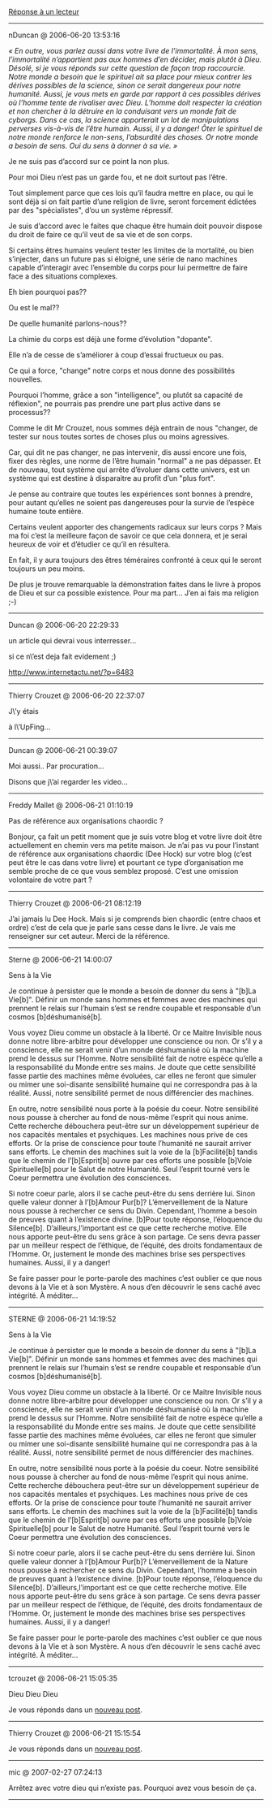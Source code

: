[Réponse à un lecteur](../../../2006/6/rponse-un-lecteur.md)

---
nDuncan @ 2006-06-20 13:53:16

*« En outre, vous parlez aussi dans votre livre de l’immortalité. À mon sens, l’immortalité n’appartient pas aux hommes d’en décider, mais plutôt à Dieu. Désolé, si je vous réponds sur cette question de façon trop raccourcie. Notre monde a besoin que le spirituel ait sa place pour mieux contrer les dérives possibles de la science, sinon ce serait dangereux pour notre humanité. Aussi, je vous mets en garde par rapport à ces possibles dérives où l’homme tente de rivaliser avec Dieu. L’homme doit respecter la création et non chercher à la détruire en la conduisant vers un monde fait de cyborgs. Dans ce cas, la science apporterait un lot de manipulations perverses vis-à-vis de l’être humain. Aussi, il y a danger! Ôter le spirituel de notre monde renforce le non-sens, l’absurdité des choses. Or notre monde a besoin de sens. Oui du sens à donner à sa vie. »*

Je ne suis pas d’accord sur ce point la non plus.

Pour moi Dieu n’est pas un garde fou, et ne doit surtout pas l’être.

Tout simplement parce que ces lois qu’il faudra mettre en place, ou qui le sont déjà si on fait partie d’une religion de livre, seront forcement édictées par des "spécialistes", d’ou un système répressif.

Je suis d’accord avec le faites que chaque être humain doit pouvoir dispose du droit de faire ce qu’il veut de sa vie et de son corps.

Si certains êtres humains veulent tester les limites de la mortalité, ou bien s’injecter, dans un future pas si éloigné, une série de nano machines capable d’interagir avec l’ensemble du corps pour lui permettre de faire face a des situations complexes.

Eh bien pourquoi pas??

Ou est le mal??

De quelle humanité parlons-nous??

La chimie du corps est déjà une forme d’évolution "dopante".

Elle n’a de cesse de s’améliorer à coup d’essai fructueux ou pas.

Ce qui a force, "change" notre corps et nous donne des possibilités nouvelles.

Pourquoi l’homme, grâce a son "intelligence", ou plutôt sa capacité de réflexion", ne pourrais pas prendre une part plus active dans se processus??

Comme le dit Mr Crouzet, nous sommes déjà entrain de nous "changer, de tester sur nous toutes sortes de choses plus ou moins agressives.

Car, qui dit ne pas changer, ne pas intervenir, dis aussi encore une fois, fixer des règles, une norme de l’être humain "normal" a ne pas dépasser. Et de nouveau, tout système qui arrête d’évoluer dans cette univers, est un système qui est destine à disparaitre au profit d’un "plus fort".

Je pense au contraire que toutes les expériences sont bonnes à prendre, pour autant qu’elles ne soient pas dangereuses pour la survie de l’espèce humaine toute entière.

Certains veulent apporter des changements radicaux sur leurs corps ? Mais ma foi c’est la meilleure façon de savoir ce que cela donnera, et je serai heureux de voir et d’étudier ce qu’il en résultera.

En fait, il y aura toujours des êtres téméraires confronté à ceux qui le seront toujours un peu moins.

De plus je trouve remarquable la démonstration faites dans le livre à propos de Dieu et sur ca possible existence. Pour ma part... J’en ai fais ma religion ;-)

---

Duncan @ 2006-06-20 22:29:33

un article qui devrai vous interresser...

si ce n\’est deja fait evidement ;)

http://www.internetactu.net/?p=6483

---

Thierry Crouzet @ 2006-06-20 22:37:07

J\’y étais

à l\’UpFing...

---

Duncan @ 2006-06-21 00:39:07

Moi aussi.. Par procuration...

Disons que j\’ai regarder les video...

---

Freddy Mallet @ 2006-06-21 01:10:19

Pas de référence aux organisations chaordic ?

Bonjour, ça fait un petit moment que je suis votre blog et votre livre doit être actuellement en chemin vers ma petite maison. Je n’ai pas vu pour l’instant de référence aux organisations chaordic (Dee Hock) sur votre blog (c’est peut être le cas dans votre livre) et pourtant ce type d’organisation me semble proche de ce que vous semblez proposé. C’est une omission volontaire de votre part ?

---

Thierry Crouzet @ 2006-06-21 08:12:19

J’ai jamais lu Dee Hock. Mais si je comprends bien chaordic (entre chaos et ordre) c’est de cela que je parle sans cesse dans le livre. Je vais me renseigner sur cet auteur. Merci de la référence.

---

Sterne @ 2006-06-21 14:00:07

Sens à la Vie

Je continue à persister que le monde a besoin de donner du sens à "[b]La Vie[b]". Définir un monde sans hommes et femmes avec des machines qui prennent le relais sur l’humain s’est se rendre coupable et responsable d’un cosmos [b]déshumanisé[b].

Vous voyez Dieu comme un obstacle à la liberté. Or ce Maitre Invisible nous donne notre libre-arbitre pour développer une conscience ou non. Or s’il y a conscience, elle ne serait venir d’un monde déshumanisé où la machine prend le dessus sur l’Homme. Notre sensibilité fait de notre espèce qu’elle a la responsabilité du Monde entre ses mains. Je doute que cette sensibilité fasse partie des machines même évoluées, car elles ne feront que simuler ou mimer une soi-disante sensibilité humaine qui ne correspondra pas à la réalité. Aussi, notre sensibilité permet de nous différencier des machines.

En outre, notre sensibilité nous porte à la poésie du coeur. Notre sensibilité nous pousse à chercher au fond de nous-même l’esprit qui nous anime. Cette recherche débouchera peut-être sur un développement supérieur de nos capacités mentales et psychiques. Les machines nous prive de ces efforts. Or la prise de conscience pour toute l’humanité ne saurait arriver sans efforts. Le chemin des machines suit la voie de la [b]Facilité[b] tandis que le chemin de l’[b]Esprit[b] ouvre par ces efforts une possible [b]Voie Spirituelle[b] pour le Salut de notre Humanité. Seul l’esprit tourné vers le Coeur permettra une évolution des consciences.

Si notre coeur parle, alors il se cache peut-être du sens derrière lui. Sinon quelle valeur donner à l’[b]Amour Pur[b]? L’émerveillement de la Nature nous pousse à rechercher ce sens du Divin. Cependant, l’homme a besoin de preuves quant à l’existence divine. [b]Pour toute réponse, l’éloquence du Silence[b]. D’ailleurs,l’important est ce que cette recherche motive. Elle nous apporte peut-être du sens grâce à son partage. Ce sens devra passer par un meilleur respect de l’éthique, de l’équité, des droits fondamentaux de l’Homme. Or, justement le monde des machines brise ses perspectives humaines. Aussi, il y a danger!

Se faire passer pour le porte-parole des machines c’est oublier ce que nous devons à la Vie et à son Mystère. A nous d’en découvrir le sens caché avec intégrité. À méditer...

---

STERNE @ 2006-06-21 14:19:52

Sens à la Vie

Je continue à persister que le monde a besoin de donner du sens à "[b]La Vie[b]". Définir un monde sans hommes et femmes avec des machines qui prennent le relais sur l’humain s’est se rendre coupable et responsable d’un cosmos [b]déshumanisé[b].

Vous voyez Dieu comme un obstacle à la liberté. Or ce Maitre Invisible nous donne notre libre-arbitre pour développer une conscience ou non. Or s’il y a conscience, elle ne serait venir d’un monde déshumanisé où la machine prend le dessus sur l’Homme. Notre sensibilité fait de notre espèce qu’elle a la responsabilité du Monde entre ses mains. Je doute que cette sensibilité fasse partie des machines même évoluées, car elles ne feront que simuler ou mimer une soi-disante sensibilité humaine qui ne correspondra pas à la réalité. Aussi, notre sensibilité permet de nous différencier des machines.

En outre, notre sensibilité nous porte à la poésie du coeur. Notre sensibilité nous pousse à chercher au fond de nous-même l’esprit qui nous anime. Cette recherche débouchera peut-être sur un développement supérieur de nos capacités mentales et psychiques. Les machines nous prive de ces efforts. Or la prise de conscience pour toute l’humanité ne saurait arriver sans efforts. Le chemin des machines suit la voie de la [b]Facilité[b] tandis que le chemin de l’[b]Esprit[b] ouvre par ces efforts une possible [b]Voie Spirituelle[b] pour le Salut de notre Humanité. Seul l’esprit tourné vers le Coeur permettra une évolution des consciences.

Si notre coeur parle, alors il se cache peut-être du sens derrière lui. Sinon quelle valeur donner à l’[b]Amour Pur[b]? L’émerveillement de la Nature nous pousse à rechercher ce sens du Divin. Cependant, l’homme a besoin de preuves quant à l’existence divine. [b]Pour toute réponse, l’éloquence du Silence[b]. D’ailleurs,l’important est ce que cette recherche motive. Elle nous apporte peut-être du sens grâce à son partage. Ce sens devra passer par un meilleur respect de l’éthique, de l’équité, des droits fondamentaux de l’Homme. Or, justement le monde des machines brise ses perspectives humaines. Aussi, il y a danger!

Se faire passer pour le porte-parole des machines c’est oublier ce que nous devons à la Vie et à son Mystère. A nous d’en découvrir le sens caché avec intégrité. À méditer...



---

tcrouzet @ 2006-06-21 15:05:35

Dieu Dieu Dieu

Je vous réponds dans un [nouveau post](http://blog.tcrouzet.com/peuple/dieu-dieu-dieu-35883).

---

Thierry Crouzet @ 2006-06-21 15:15:54

Je vous réponds dans un [nouveau post](\"/2006/06/21/dieu-dieu-dieu/\").

---

mic @ 2007-02-27 07:24:13

Arrêtez avec votre dieu qui n’existe pas. Pourquoi avez vous besoin de ça.

---

